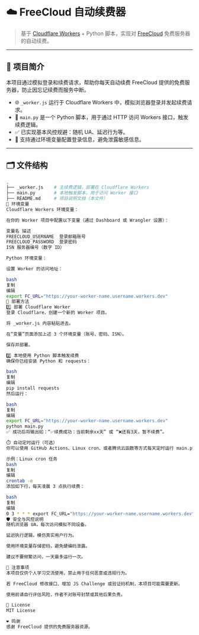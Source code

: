 # ☁️ FreeCloud 自动续费器

> 基于 [Cloudflare Workers](https://workers.cloudflare.com/) + Python 脚本，实现对 [FreeCloud](https://freecloud.ltd) 免费服务器的自动续费。

---

## 📌 项目简介

本项目通过模拟登录和续费请求，帮助你每天自动续费 FreeCloud 提供的免费服务器，防止因忘记续费而服务中断。

- 🌐 `_worker.js` 运行于 Cloudflare Workers 中，模拟浏览器登录并发起续费请求。
- 🐍 `main.py` 是一个 Python 脚本，用于通过 HTTP 访问 Workers 接口，触发续费逻辑。
- ✅ 已实现基本风控规避：随机 UA、延迟行为等。
- 🔐 支持通过环境变量配置登录信息，避免泄露敏感信息。

---

## 🗂️ 文件结构

```bash
.
├── _worker.js    # 主续费逻辑，部署在 Cloudflare Workers
├── main.py       # 本地触发脚本，用于访问 Worker 接口
├── README.md     # 项目说明文档（本文件）
🔧 环境变量
Cloudflare Workers 环境变量：

在你的 Worker 项目中配置以下变量（通过 Dashboard 或 Wrangler 设置）：

变量名	描述
FREECLOUD_USERNAME	登录邮箱账号
FREECLOUD_PASSWORD	登录密码
ISN	服务器编号（数字 ID）

Python 环境变量：

设置 Worker 的访问地址：

bash
复制
编辑
export FC_URL="https://your-worker-name.username.workers.dev"
🚀 部署方法
1️⃣ 部署 Cloudflare Worker
登录 Cloudflare，创建一个新的 Worker 项目。

将 _worker.js 内容粘贴进去。

在“变量”页面添加上述 3 个环境变量（账号、密码、ISN）。

保存并部署。

2️⃣ 本地使用 Python 脚本触发续费
确保你已经安装 Python 和 requests：

bash
复制
编辑
pip install requests
然后运行：

bash
复制
编辑
export FC_URL="https://your-worker-name.username.workers.dev"
python main.py
✅ 成功后将输出如：“✅续费成功：当前剩余xx天” 或 “❌还有3天，暂不续费”。

⏱️ 自动定时运行（可选）
你可以使用 GitHub Actions、Linux cron、或者腾讯云函数等方式每天定时运行 main.py。

示例：Linux cron 任务
bash
复制
编辑
crontab -e
添加如下行，每天凌晨 3 点执行续费：

bash
复制
编辑
0 3 * * * export FC_URL="https://your-worker-name.username.workers.dev" && /usr/bin/python3 /path/to/main.py >> /path/to/log.txt 2>&1
🛡️ 安全与风控说明
随机浏览器 UA，每次访问模拟不同设备。

延迟执行逻辑，模仿真实用户行为。

使用环境变量存储密码，避免硬编码泄露。

建议不要频繁访问，一天最多运行一次。

📮 注意事项
本项目仅供个人学习交流使用，禁止用于任何恶意或违规行为。

若 FreeCloud 修改接口、增加 JS Challenge 或验证码机制，本项目可能需要更新。

使用前请自行评估风险，作者不对账号封禁或其他后果负责。

🧊 License
MIT License

❤️ 鸣谢
感谢 FreeCloud 提供的免费服务器资源。
